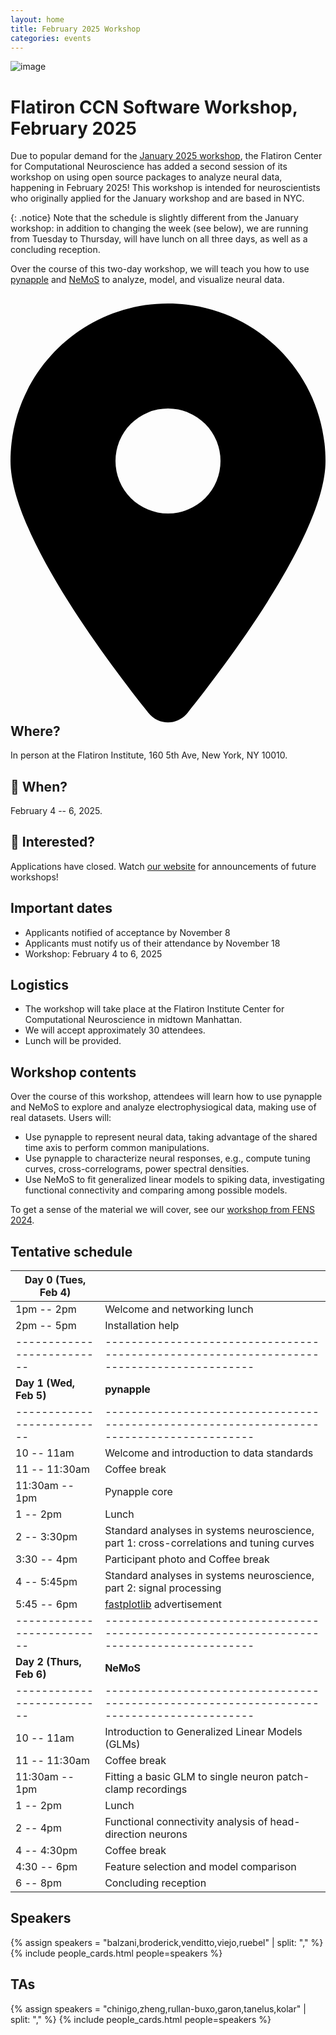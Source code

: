 ```yaml
---
layout: home
title: February 2025 Workshop
categories: events
---
```


![image](/assets/jan2025-banner.svg)

# Flatiron CCN Software Workshop, February 2025

Due to popular demand for the [January 2025 workshop](jan-2025.html), the Flatiron Center for Computational Neuroscience has added a second session of its workshop on using open source packages to analyze neural data, happening in February 2025! This workshop is intended for neuroscientists who originally applied for the January workshop and are based in NYC.

{: .notice}
Note that the schedule is slightly different from the January workshop: in addition to changing the week (see below), we are running from Tuesday to Thursday, will have lunch on all three days, as well as a concluding reception.

Over the course of this two-day workshop, we will teach you how to use [pynapple](https://pynapple.org/) and [NeMoS](https://nemos.readthedocs.io) to analyze, model, and visualize neural data.

## <svg xmlns="http://www.w3.org/2000/svg" viewBox="0 0 384 512" style="height: var(--base-font-size)"><!--!Font Awesome Free 6.6.0 by @fontawesome - https://fontawesome.com License - https://fontawesome.com/license/free Copyright 2024 Fonticons, Inc.--><path d="M215.7 499.2C267 435 384 279.4 384 192C384 86 298 0 192 0S0 86 0 192c0 87.4 117 243 168.3 307.2c12.3 15.3 35.1 15.3 47.4 0zM192 128a64 64 0 1 1 0 128 64 64 0 1 1 0-128z"/></svg> Where?

In person at the Flatiron Institute, 160 5th Ave, New York, NY 10010.

## 📆 When?

February 4 -- 6, 2025.

## 🤩 Interested?

Applications have closed. Watch [our website](/) for announcements of future workshops!

## Important dates

- Applicants notified of acceptance by November 8
- Applicants must notify us of their attendance by November 18
- Workshop: February 4 to 6, 2025

## Logistics

- The workshop will take place at the Flatiron Institute Center for Computational Neuroscience in midtown Manhattan.
- We will accept approximately 30 attendees.
- Lunch will be provided.

## Workshop contents

Over the course of this workshop, attendees will learn how to use pynapple and NeMoS to explore and analyze electrophysiogical data, making use of real datasets. Users will:
- Use pynapple to represent neural data, taking advantage of the shared time axis to perform common manipulations.
- Use pynapple to characterize neural responses, e.g., compute tuning curves, cross-correlograms, power spectral densities.
- Use NeMoS to fit generalized linear models to spiking data, investigating functional connectivity and comparing among possible models.

To get a sense of the material we will cover, see our [workshop from FENS 2024](fens-2024).

## Tentative schedule

| Day 0 (Tues, Feb 4)      |                                                                                         |
|--------------------------|-----------------------------------------------------------------------------------------|
| 1pm -- 2pm               | Welcome and networking lunch                                                            |
| 2pm -- 5pm               | Installation help                                                                       |
|--------------------------|-----------------------------------------------------------------------------------------|
| **Day 1 (Wed, Feb 5)**   | **pynapple**                                                                            |
|--------------------------|-----------------------------------------------------------------------------------------|
| 10 -- 11am               | Welcome and introduction to data standards                                              |
| 11 -- 11:30am            | Coffee break                                                                            |
| 11:30am -- 1pm           | Pynapple core                                                                           |
| 1 -- 2pm                 | Lunch                                                                                   |
| 2 -- 3:30pm              | Standard analyses in systems neuroscience, part 1: cross-correlations and tuning curves |
| 3:30 -- 4pm              | Participant photo and Coffee break                                                      |
| 4 -- 5:45pm              | Standard analyses in systems neuroscience, part 2: signal processing                    |
| 5:45 -- 6pm              | [fastplotlib](https://github.com/fastplotlib/fastplotlib) advertisement                 |
|--------------------------|-----------------------------------------------------------------------------------------|
| **Day 2 (Thurs, Feb 6)** | **NeMoS**                                                                               |
|--------------------------|-----------------------------------------------------------------------------------------|
| 10 -- 11am               | Introduction to Generalized Linear Models (GLMs)                                        |
| 11 -- 11:30am            | Coffee break                                                                            |
| 11:30am -- 1pm           | Fitting a basic GLM to single neuron patch-clamp recordings                             |
| 1 -- 2pm                 | Lunch                                                                                   |
| 2 -- 4pm                 | Functional connectivity analysis of head-direction neurons                              |
| 4 -- 4:30pm              | Coffee break                                                                            |
| 4:30 -- 6pm              | Feature selection and model comparison                                                  |
| 6 -- 8pm                 | Concluding reception                                                                    |

## Speakers 

{% assign speakers = "balzani,broderick,venditto,viejo,ruebel" | split: "," %}
{% include people_cards.html people=speakers %}

## TAs

{% assign speakers = "chinigo,zheng,rullan-buxo,garon,tanelus,kolar" | split: "," %} {% include people_cards.html people=speakers %}
